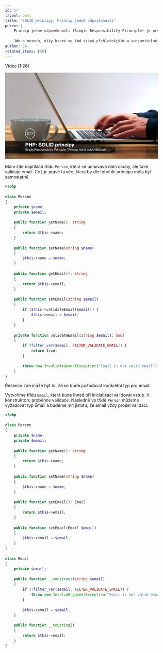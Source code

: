 ```yaml
---
id: 57
layout: post
title: "SOLID principy: Princip jedné odpovědnosti"
perex: |
    Princip jedné odpovědnosti (Single Responsibility Principle) je první z pěti principů SOLID (právě to S).

    Jde o metodu, díky které se kód stává přehlednějším a srozumitelnější. Říká třídě, že je zodpovědná pouze za jednu jedinou věc.
author: 30
related_items: [50]
---
```


Video (1:26)

[![Video na Youtube](/assets/images/posts/2018/solid-1/youtube.png)](http://www.youtube.com/watch?v=GeezKhlAV-w)

Mám zde například třídu ```Person```, která se uchovává data osoby, ale také validuje email. Což je právě ta věc, která by dle tohohle principu měla být samostatně.

```php
<?php

class Person
{
    private $name;
    private $email;

    public function getName(): string
    {
        return $this->name;
    }

    public function setName(string $name)
    {
        $this->name = $name;
    }

    public function getEmail(): string
    {
        return $this->email;
    }

    public function setEmail(string $email)
    {
        if ($this->validateEmail($email)) {
            $this->email = $email;
        }
    }

    private function validateEmail(string $email): bool
    {
        if (filter_var($email, FILTER_VALIDATE_EMAIL)) {
            return true;
        }

        throw new InvalidArgumentException("Email is not valid email");
    }
}
```

Řešením zde může být to, že se bude požadovat konkrétní typ pro email.

Vytvoříme třídu ```Email```, která bude ihned při inicializaci validovat vstup. V konstruktoru proběhne validace. Následně ve třídě ```Person``` můžeme vyžadovat typ Email a budeme mít jistotu, že email vždy prošel validací.

```php
<?php

class Person
{
    private $name;
    private $email;

    public function getName(): string
    {
        return $this->name;
    }

    public function setName(string $name)
    {
        $this->name = $name;
    }

    public function getEmail(): Email
    {
        return $this->email;
    }

    public function setEmail(Email $email)
    {
        $this->email = $email;
    }
}

class Email
{
    private $email;

    public function __construct(string $email)
    {
        if (!filter_var($email, FILTER_VALIDATE_EMAIL)) {
            throw new InvalidArgumentException("Email is not valid email");
        }

        $this->email = $email;
    }

    public function __toString()
    {
        return $this->email;
    }
}
```
